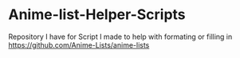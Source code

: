 # Anime-list-Helper-Scripts
Repository I have for Script I made to help with formating or filling in https://github.com/Anime-Lists/anime-lists
